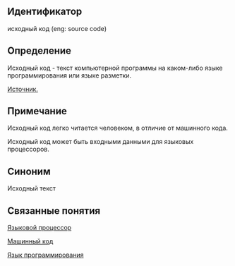 ## Идентификатор
исходный код (eng: source code)


## Определение
Исходный код - текст компьютерной программы на каком-либо языке программирования или языке разметки.

[Источник.](https://life-prog.ru/view_zam2.php?id=225&cat=5&page=17)


## Примечание
Исходный код легко читается человеком, в отличие от машинного кода.

Исходный код может быть входными данными для языковых процессоров.


## Синоним
Исходный текст


## Связанные понятия
[Языковой процессор](language_processor.md)

[Машинный код](machine_code.md)

[Язык программирования](programming_language.md)
